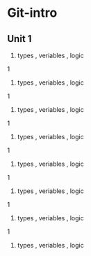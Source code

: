 
# Git-intro


## Unit 1


1. types , veriables , logic

 1


1. types , veriables , logic

 1


1. types , veriables , logic

 1


1. types , veriables , logic

 1


1. types , veriables , logic

 1


1. types , veriables , logic

 1


1. types , veriables , logic

 1


1. types , veriables , logic

 
